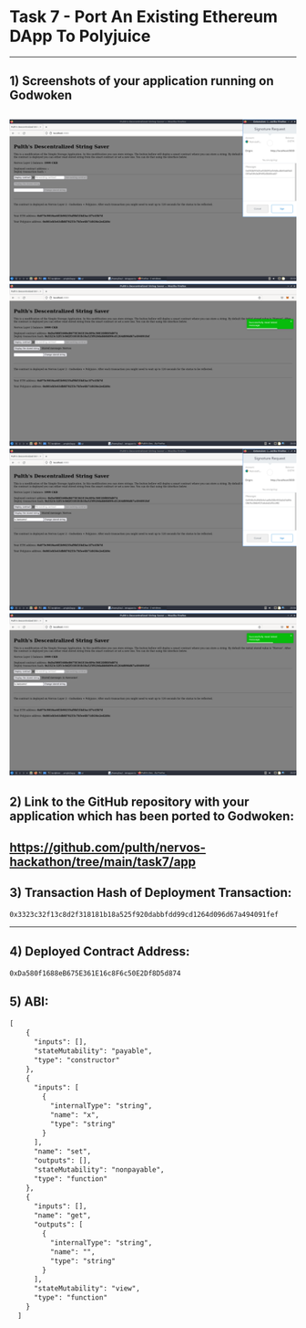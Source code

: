# Task 7 - Port An Existing Ethereum DApp To Polyjuice
---
## 1) Screenshots of your application running on Godwoken
![](./ss1.png)
![](./ss2.png)
![](./ss3.png)
![](./ss4.png)
---
## 2) Link to the GitHub repository with your application which has been ported to Godwoken:
https://github.com/pulth/nervos-hackathon/tree/main/task7/app
---
## 3) Transaction Hash of Deployment Transaction:
```
0x3323c32f13c8d2f318181b18a525f920dabbfdd99cd1264d096d67a494091fef
```
---
## 4) Deployed Contract Address:
```
0xDa580f1688eB675E361E16c8F6c50E2Df8D5d874
```
## 5) ABI:
```
[
    {
      "inputs": [],
      "stateMutability": "payable",
      "type": "constructor"
    },
    {
      "inputs": [
        {
          "internalType": "string",
          "name": "x",
          "type": "string"
        }
      ],
      "name": "set",
      "outputs": [],
      "stateMutability": "nonpayable",
      "type": "function"
    },
    {
      "inputs": [],
      "name": "get",
      "outputs": [
        {
          "internalType": "string",
          "name": "",
          "type": "string"
        }
      ],
      "stateMutability": "view",
      "type": "function"
    }
  ]
```
